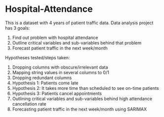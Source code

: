 # Hospital-Attendance
This is a dataset with 4 years of patient traffic data. Data analysis project has 3 goals:
1) Find out problem with hospital attendance
2) Outline critical variables and sub-variables behind that problem
3) Forecast patient traffic in the next week/month

Hypotheses tested/steps taken:

1) Dropping columns with obscure/irrelevant data
2) Mapping string values in several columns to 0/1
3) Dropping redundant columns
4) Hypothesis 1: Patients come late
5) Hypothesis 2: It takes more time than scheduled to see on-time patients
6) Hypothesis 3: Patients cancel appointments
7) Outlining critical variables and sub-variables behind high attendance cancellation rate
8) Forecasting patient traffic in the next week/month using SARIMAX

